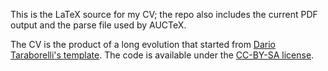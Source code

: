 This is the LaTeX source for my CV; the repo also includes the current PDF output and the parse file used by AUCTeX.

The CV is the product of a long evolution that started from [Dario Taraborelli's template](http://nitens.org/taraborelli/cvtex). The code is available under the [CC-BY-SA license](http://creativecommons.org/licenses/by-sa/3.0/).